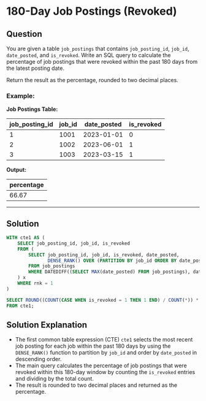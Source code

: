 
# 180-Day Job Postings (Revoked)

## Question

You are given a table `job_postings` that contains `job_posting_id`, `job_id`, `date_posted`, and `is_revoked`. Write an SQL query to calculate the percentage of job postings that were revoked within the past 180 days from the latest posting date.

Return the result as the percentage, rounded to two decimal places.

### Example:

**Job Postings Table:**

| job_posting_id | job_id | date_posted | is_revoked |
|----------------|--------|-------------|------------|
| 1              | 1001   | 2023-01-01  | 0          |
| 2              | 1002   | 2023-06-01  | 1          |
| 3              | 1003   | 2023-03-15  | 1          |

**Output:**

| percentage |
|------------|
| 66.67      |

---

## Solution

```sql
WITH cte1 AS (
    SELECT job_posting_id, job_id, is_revoked
    FROM (
        SELECT job_posting_id, job_id, is_revoked, date_posted, 
               DENSE_RANK() OVER (PARTITION BY job_id ORDER BY date_posted DESC) AS rnk
        FROM job_postings
        WHERE DATEDIFF((SELECT MAX(date_posted) FROM job_postings), date_posted) <= 180
    ) x
    WHERE rnk = 1
)

SELECT ROUND((COUNT(CASE WHEN is_revoked = 1 THEN 1 END) / COUNT(*)) * 100, 2) AS percentage
FROM cte1;
```

## Solution Explanation

- The first common table expression (CTE) `cte1` selects the most recent job posting for each job within the past 180 days by using the `DENSE_RANK()` function to partition by `job_id` and order by `date_posted` in descending order.
- The main query calculates the percentage of job postings that were revoked within this 180-day window by counting the `is_revoked` entries and dividing by the total count.
- The result is rounded to two decimal places and returned as the percentage.
